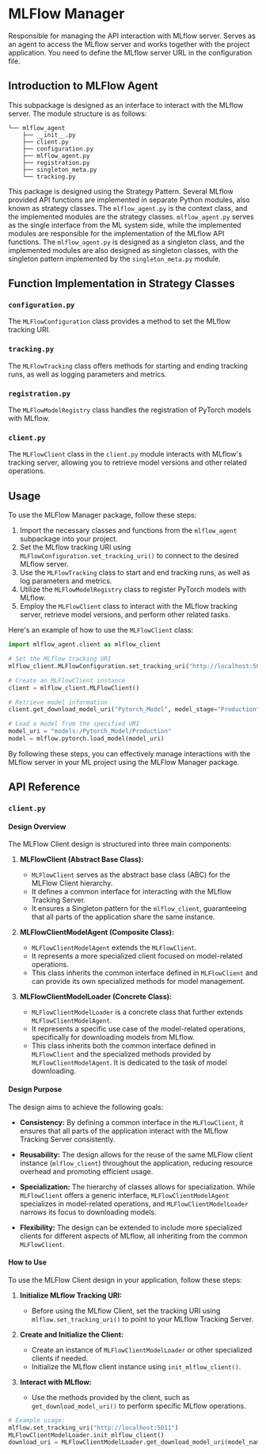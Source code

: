# MLFlow Manager

Responsible for managing the API interaction with MLflow server. Serves as an agent to access the MLflow server and works together with the project application. You need to define the MLflow server URL in the configuration file.

## Introduction to MLFlow Agent

This subpackage is designed as an interface to interact with the MLflow server. The module structure is as follows:

```
└── mlflow_agent
    ├── __init__.py
    ├── client.py
    ├── configuration.py
    ├── mlflow_agent.py
    ├── registration.py
    ├── singleton_meta.py
    └── tracking.py
```

This package is designed using the Strategy Pattern. Several MLflow provided API functions are implemented in separate Python modules, also known as strategy classes. The `mlflow_agent.py` is the context class, and the implemented modules are the strategy classes. `mlflow_agent.py` serves as the single interface from the ML system side, while the implemented modules are responsible for the implementation of the MLflow API functions. The `mlflow_agent.py` is designed as a singleton class, and the implemented modules are also designed as singleton classes, with the singleton pattern implemented by the `singleton_meta.py` module.

## Function Implementation in Strategy Classes

### `configuration.py`

The `MLFlowConfiguration` class provides a method to set the MLflow tracking URI.

### `tracking.py`

The `MLFlowTracking` class offers methods for starting and ending tracking runs, as well as logging parameters and metrics.

### `registration.py`

The `MLFlowModelRegistry` class handles the registration of PyTorch models with MLflow.

### `client.py`

The `MLFlowClient` class in the `client.py` module interacts with MLflow's tracking server, allowing you to retrieve model versions and other related operations.

## Usage

To use the MLFlow Manager package, follow these steps:

1. Import the necessary classes and functions from the `mlflow_agent` subpackage into your project.
2. Set the MLflow tracking URI using `MLFlowConfiguration.set_tracking_uri()` to connect to the desired MLflow server.
3. Use the `MLFlowTracking` class to start and end tracking runs, as well as log parameters and metrics.
4. Utilize the `MLFlowModelRegistry` class to register PyTorch models with MLflow.
5. Employ the `MLFlowClient` class to interact with the MLflow tracking server, retrieve model versions, and perform other related tasks.

Here's an example of how to use the `MLFlowClient` class:

```python
import mlflow_agent.client as mlflow_client

# Set the MLflow tracking URI
mlflow_client.MLFlowConfiguration.set_tracking_uri("http://localhost:5001")

# Create an MLFlowClient instance
client = mlflow_client.MLFlowClient()

# Retrieve model information
client.get_download_model_uri("Pytorch_Model", model_stage="Production")

# Load a model from the specified URI
model_uri = "models:/Pytorch_Model/Production"
model = mlflow.pytorch.load_model(model_uri)
```

By following these steps, you can effectively manage interactions with the MLflow server in your ML project using the MLFlow Manager package.


## API Reference

### `client.py`

#### Design Overview

The MLFlow Client design is structured into three main components:

1. **MLFlowClient (Abstract Base Class):**
   - `MLFlowClient` serves as the abstract base class (ABC) for the MLFlow Client hierarchy.
   - It defines a common interface for interacting with the MLflow Tracking Server.
   - It ensures a Singleton pattern for the `mlflow_client`, guaranteeing that all parts of the application share the same instance.

2. **MLFlowClientModelAgent (Composite Class):**
   - `MLFlowClientModelAgent` extends the `MLFlowClient`.
   - It represents a more specialized client focused on model-related operations.
   - This class inherits the common interface defined in `MLFlowClient` and can provide its own specialized methods for model management.

3. **MLFlowClientModelLoader (Concrete Class):**
   - `MLFlowClientModelLoader` is a concrete class that further extends `MLFlowClientModelAgent`.
   - It represents a specific use case of the model-related operations, specifically for downloading models from MLflow.
   - This class inherits both the common interface defined in `MLFlowClient` and the specialized methods provided by `MLFlowClientModelAgent`. It is dedicated to the task of model downloading.

#### Design Purpose

The design aims to achieve the following goals:

- **Consistency:** By defining a common interface in the `MLFlowClient`, it ensures that all parts of the application interact with the MLflow Tracking Server consistently.

- **Reusability:** The design allows for the reuse of the same MLFlow client instance (`mlflow_client`) throughout the application, reducing resource overhead and promoting efficient usage.

- **Specialization:** The hierarchy of classes allows for specialization. While `MLFlowClient` offers a generic interface, `MLFlowClientModelAgent` specializes in model-related operations, and `MLFlowClientModelLoader` narrows its focus to downloading models.

- **Flexibility:** The design can be extended to include more specialized clients for different aspects of MLflow, all inheriting from the common `MLFlowClient`.

#### How to Use

To use the MLFlow Client design in your application, follow these steps:

1. **Initialize MLflow Tracking URI:**
   - Before using the MLflow Client, set the tracking URI using `mlflow.set_tracking_uri()` to point to your MLflow Tracking Server.

2. **Create and Initialize the Client:**
   - Create an instance of `MLFlowClientModelLoader` or other specialized clients if needed.
   - Initialize the MLflow client instance using `init_mlflow_client()`.

3. **Interact with MLflow:**
   - Use the methods provided by the client, such as `get_download_model_uri()` to perform specific MLflow operations.

```python
# Example usage:
mlflow.set_tracking_uri("http://localhost:5011")
MLFlowClientModelLoader.init_mlflow_client()
download_uri = MLFlowClientModelLoader.get_download_model_uri(model_name="Pytorch_Model", model_stage="Production")
